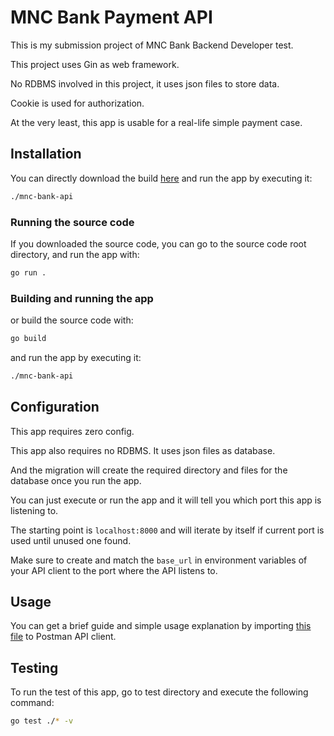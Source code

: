 # MNC Bank Payment API

This is my submission project of MNC Bank Backend Developer test.

This project uses Gin as web framework.

No RDBMS involved in this project, it uses json files to store data.

Cookie is used for authorization.

At the very least, this app is usable for a real-life simple payment case.



## Installation
You can directly download the build [here](https://github.com/abyanfalah/mnc-bank-api-submission/releases/tag/bin)
and run the app by executing it:
```bash
./mnc-bank-api
```

### Running the source code

If you downloaded the source code, you can go to the source code root directory, and run the app with:

```bash
go run .
```

### Building and running the app
or build the source code with:
```bash
go build
```
and run the app by executing it:
```bash
./mnc-bank-api
```
## Configuration
This app requires zero config.

This app also requires no RDBMS. It uses json files as database.

And the migration will create the required directory and files for the database once you run the app.

You can just execute or run the app and it will tell you which port this app is listening to.

The starting point is `localhost:8000`
and will iterate by itself if current port is used until unused one found.

Make sure to create and match the `base_url` in environment variables of your API client to the port where the API listens to.

## Usage
You can get a brief guide and simple usage explanation by importing [this file](https://github.com/abyanfalah/mnc-bank-api-submission/blob/main/Request%20collection.postman_collection.json) to Postman API client.


## Testing
To run the test of this app, go to test directory and execute the following command:
```bash
go test ./* -v
```